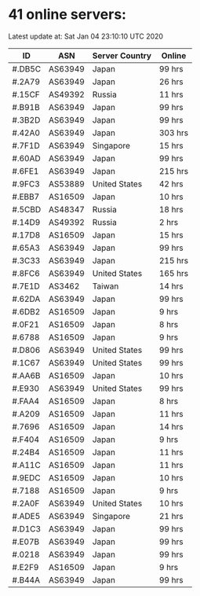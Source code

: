 # 41 online servers:

Latest update at: Sat Jan 04 23:10:10 UTC 2020

| ID | ASN | Server Country | Online |
| -- | --- | -------------- | ------ |
| #.DB5C | AS63949 | Japan | 99 hrs |
| #.2A79 | AS63949 | Japan | 26 hrs |
| #.15CF | AS49392 | Russia | 11 hrs |
| #.B91B | AS63949 | Japan | 99 hrs |
| #.3B2D | AS63949 | Japan | 99 hrs |
| #.42A0 | AS63949 | Japan | 303 hrs |
| #.7F1D | AS63949 | Singapore | 15 hrs |
| #.60AD | AS63949 | Japan | 99 hrs |
| #.6FE1 | AS63949 | Japan | 215 hrs |
| #.9FC3 | AS53889 | United States | 42 hrs |
| #.EBB7 | AS16509 | Japan | 10 hrs |
| #.5CBD | AS48347 | Russia | 18 hrs |
| #.14D9 | AS49392 | Russia | 2 hrs |
| #.17D8 | AS16509 | Japan | 15 hrs |
| #.65A3 | AS63949 | Japan | 99 hrs |
| #.3C33 | AS63949 | Japan | 215 hrs |
| #.8FC6 | AS63949 | United States | 165 hrs |
| #.7E1D | AS3462 | Taiwan | 14 hrs |
| #.62DA | AS63949 | Japan | 99 hrs |
| #.6DB2 | AS16509 | Japan | 9 hrs |
| #.0F21 | AS16509 | Japan | 8 hrs |
| #.6788 | AS16509 | Japan | 9 hrs |
| #.D806 | AS63949 | United States | 99 hrs |
| #.1C67 | AS63949 | United States | 99 hrs |
| #.AA6B | AS16509 | Japan | 10 hrs |
| #.E930 | AS63949 | United States | 99 hrs |
| #.FAA4 | AS16509 | Japan | 8 hrs |
| #.A209 | AS16509 | Japan | 11 hrs |
| #.7696 | AS16509 | Japan | 14 hrs |
| #.F404 | AS16509 | Japan | 9 hrs |
| #.24B4 | AS16509 | Japan | 11 hrs |
| #.A11C | AS16509 | Japan | 11 hrs |
| #.9EDC | AS16509 | Japan | 10 hrs |
| #.7188 | AS16509 | Japan | 9 hrs |
| #.2A0F | AS63949 | United States | 10 hrs |
| #.ADE5 | AS63949 | Singapore | 21 hrs |
| #.D1C3 | AS63949 | Japan | 99 hrs |
| #.E07B | AS63949 | Japan | 99 hrs |
| #.0218 | AS63949 | Japan | 99 hrs |
| #.E2F9 | AS16509 | Japan | 9 hrs |
| #.B44A | AS63949 | Japan | 99 hrs |

